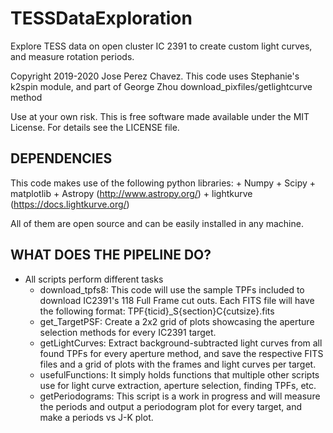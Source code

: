 # TESSDataExploration
Explore TESS data on open cluster IC 2391 to create custom light curves, and measure rotation periods.

Copyright 2019-2020 Jose Perez Chavez. 
This code uses Stephanie's k2spin module, and part of George Zhou download_pixfiles/getlightcurve method

Use at your own risk. This is free software made available under the MIT License. For details see the LICENSE file.

DEPENDENCIES
------------

This code makes use of the following python libraries:
    + Numpy
    + Scipy
    + matplotlib
    + Astropy (http://www.astropy.org/)
    + lightkurve (https://docs.lightkurve.org/)

All of them are open source and can be easily installed in any machine. 

WHAT DOES THE PIPELINE DO?
---------------------------

- All scripts perform different tasks
  - download_tpfs8: This code will use the sample TPFs included to download IC2391's 118 Full Frame cut outs. 
  Each FITS file will have the following format: TPF{ticid}_S{section}C{cutsize}.fits
  - get_TargetPSF: Create a 2x2 grid of plots showcasing the aperture selection methods for every IC2391 target.
  - getLightCurves: Extract background-subtracted light curves from all found TPFs for every aperture method, and 
  save the respective FITS files and a grid of plots with the frames and light curves per target.
  - usefulFunctions: It simply holds functions that multiple other scripts use for light curve extraction, 
  aperture selection, finding TPFs, etc.
  - getPeriodograms: This script is a work in progress and will measure the periods and output a 
  periodogram plot for every target, and make a periods vs J-K plot.